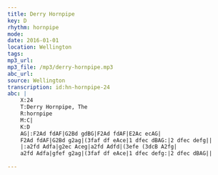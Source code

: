 ```yaml
---
title: Derry Hornpipe
key: D
rhythm: hornpipe
mode: 
date: 2016-01-01
location: Wellington
tags: 
mp3_url: 
mp3_file: /mp3/derry-hornpipe.mp3
abc_url: 
source: Wellington
transcription: id:hn-hornpipe-24
abc: |
    X:24
    T:Derry Hornpipe, The
    R:hornpipe
    M:C|
    K:D
    AG|:F2Ad fdAF|G2Bd gdBG|F2Ad fdAF|E2Ac ecAG|
    F2Ad fdAF|G2Bd g2ag|(3faf df eAce|1 dfec dBAG:|2 dfec defg||
    |:a2fd Adfa|g2ec Aceg|a2fd Adfd|(3efe (3dcB A2fg|
    a2fd Adfa|gfef g2ag|(3faf df eAce|1 dfec defg:|2 dfec dBAG||
    
---
```


